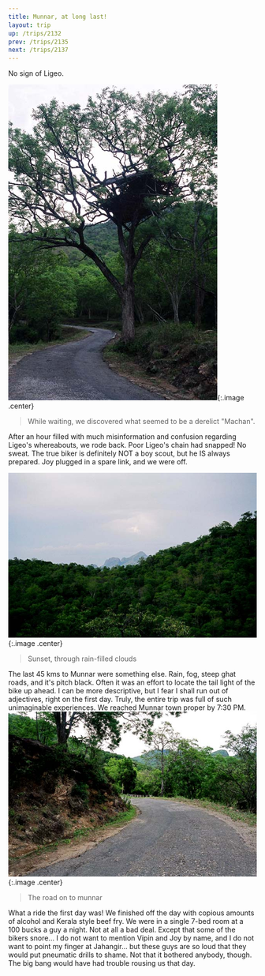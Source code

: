 ```yaml
---
title: Munnar, at long last!
layout: trip
up: /trips/2132
prev: /trips/2135
next: /trips/2137
---
```


No sign of Ligeo.

 ![What Machan!](/images/trips/munnar/27030032.jpg 'What Machan!'){:.image .center}

> While waiting, we discovered what seemed to be a derelict &quot;Machan&quot;.

 After an hour filled with much misinformation and confusion regarding Ligeo's whereabouts, we rode back. Poor Ligeo's chain had snapped!  No sweat. The true biker is definitely NOT a boy scout, but he IS always prepared. Joy plugged in a spare link, and we were off.

 ![Sunset I think](/images/trips/munnar/27030034.jpg 'Sunset I think'){:.image .center}

> Sunset, through rain-filled clouds

 The last 45 kms to Munnar were something else. Rain, fog, steep ghat roads, and it's pitch black. Often it was an effort to locate the tail light of the bike up ahead. I can be more descriptive, but I fear I shall run out of adjectives, right on the first day. Truly, the entire trip was full of such unimaginable experiences. We reached Munnar town proper by 7:30 PM.
 ![Road Ahead](/images/trips/munnar/27030035.jpg 'Road Ahead'){:.image .center}

> The road on to munnar 

 What a ride the first day was! We finished off the day with copious amounts of alcohol and Kerala style beef fry. We were in a single 7-bed room  at a 100 bucks a guy a night. Not at all a bad deal. Except that some of the bikers snore... I do not want to mention Vipin and Joy by name, and I do not want to point my finger at Jahangir... but these guys are so loud that they would put pneumatic drills to shame. Not that it bothered anybody, though.  The big bang would have had trouble rousing us that day.
